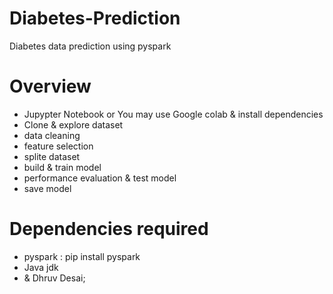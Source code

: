 # Diabetes-Prediction

Diabetes data prediction using pyspark


# Overview
- Jupypter Notebook or You may use Google colab & install dependencies
- Clone & explore dataset
- data cleaning
- feature selection
- splite dataset
- build & train model
- performance evaluation  & test model
- save model

# Dependencies required

- pyspark : pip install pyspark
- Java jdk
- & Dhruv Desai;


